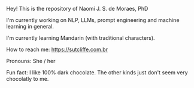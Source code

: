 
Hey! This is the repository of Naomi J. S. de Moraes, PhD

I'm currently working on NLP, LLMs, prompt engineering and machine learning in general.

I'm currently learning Mandarin (with traditional characters).

How to reach me: https://sutcliffe.com.br

Pronouns: She / her

Fun fact: I like 100% dark chocolate. The other kinds just don't seem very chocolatly to me.
